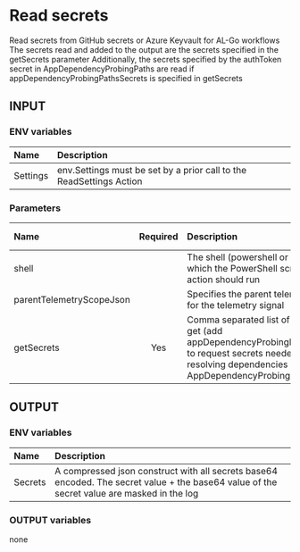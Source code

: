 # Read secrets
Read secrets from GitHub secrets or Azure Keyvault for AL-Go workflows
The secrets read and added to the output are the secrets specified in the getSecrets parameter
Additionally, the secrets specified by the authToken secret in AppDependencyProbingPaths are read if appDependencyProbingPathsSecrets is specified in getSecrets

## INPUT

### ENV variables
| Name     | Description                                                         |
| :------- | :------------------------------------------------------------------ |
| Settings | env.Settings must be set by a prior call to the ReadSettings Action |

### Parameters
| Name                     | Required | Description                                                                                                                                                     | Default value |
| :----------------------- | :------: | :-------------------------------------------------------------------------------------------------------------------------------------------------------------- | :------------ |
| shell                    |          | The shell (powershell or pwsh) in which the PowerShell script in this action should run                                                                         | powershell    |
| parentTelemetryScopeJson |          | Specifies the parent telemetry scope for the telemetry signal                                                                                                   | {}            |
| getSecrets               |   Yes    | Comma separated list of secrets to get (add appDependencyProbingPathsSecrets to request secrets needed for resolving dependencies in AppDependencyProbingPaths) |               |

## OUTPUT

### ENV variables
| Name    | Description                                                                                                                                |
| :------ | :----------------------------------------------------------------------------------------------------------------------------------------- |
| Secrets | A compressed json construct with all secrets base64 encoded. The secret value + the base64 value of the secret value are masked in the log |

### OUTPUT variables
none
